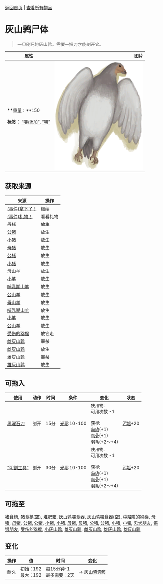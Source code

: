 [返回首页](index.md)   |  [查看所有物品](object.md)
# 灰山鹑尸体  
> 一只刚死的灰山鹑。需要一把刀才能剖开它。  
  
  属性  |   图片   
 ----  |  ----:   
 **重量：**150<br><br>**标签：**	[“喂/添加”](tag_Feed.md), [“喂”](tag_Meat.md)  |  ![](Sprite/PartridgeDead.png)   
  
## 获取来源  
来源  |  操作  
----  |  ----  
[(事件)拿下了！](Event_PartridgeFightSuccess.md)  |  继续  
[(事件)礼物！](Event_DogFriendGift.md)  |  看看礼物  
[母猪](BoarEnclosureFemale.md)  |  放生  
[公猪](BoarEnclosureMale.md)  |  放生  
[小猪](BoarEnclosurePiglet.md)  |  放生  
[母猪](BoarTiedFemale.md)  |  放生  
[公猪](BoarTiedMale.md)  |  放生  
[小猪](BoarTiedPiglet.md)  |  放生  
[母山羊](GoatEnclosureFemale.md)  |  放生  
[小羊](GoatEnclosureKid.md)  |  放生  
[哺乳期山羊](GoatEnclosureLactating.md)  |  放生  
[公山羊](GoatEnclosureMale.md)  |  放生  
[母山羊](GoatTiedFemale.md)  |  放生  
[哺乳期山羊](GoatTiedFemaleLactating.md)  |  放生  
[小羊](GoatTiedKid.md)  |  放生  
[公山羊](GoatTiedMale.md)  |  放生  
[受伤的猕猴](MacaqueWounded.md)  |  放它走  
[雌灰山鹑](PartridgeFemaleEnclosure.md)  |  宰杀  
[雌灰山鹑](PartridgeFemaleLive.md)  |  放生  
[雄灰山鹑](PartridgeMaleEnclosure.md)  |  宰杀  
[雄灰山鹑](PartridgeMaleLive.md)  |  放生  
## 可拖入  
使用  |  动作  |  时间  |  条件  |  变化  |  状态  
----  |  ----  |  ----  |  ----  |  ----  |  ----  
[黑曜石刀](KnifeObsidian.md)  |  剖开  |  15分  |  [光亮](Light.md):10-100  |  使用物:<br>可用次数  -1<br><br>获得:<br>[鸟肉](BirdMeat.md)(+1)<br>[鸟骨](BonesBird.md)(+1)<br>[羽毛](Feathers.md)(+2～+4)<br>  |  [污垢](Filth.md)+20  
[“切割工具”](tag_Cutter.md)  |  剖开  |  30分  |  [光亮](Light.md):10-100  |  使用物:<br>可用次数  -1<br><br>获得:<br>[鸟肉](BirdMeat.md)(+1)<br>[鸟骨](BonesBird.md)(+1)<br>[羽毛](Feathers.md)(+2～+4)<br>  |  [污垢](Filth.md)+20  
## 可拖至  
[猪食槽](BoarFeeder.md), [猪食槽(空)](BoarFeederEmpty.md), [堆肥箱](CompostBin.md), [灰山鹑喂食器](PartridgeFeeder.md), [灰山鹑喂食器(空)](PartridgeFeederEmpty.md), [中陷阱的猕猴](CageTrapMacaque.md), [母猪](BoarEnclosureFemale.md), [母猪](BoarEnclosureFemale.md), [公猪](BoarEnclosureMale.md), [公猪](BoarEnclosureMale.md), [小猪](BoarEnclosurePiglet.md), [小猪](BoarEnclosurePiglet.md), [母猪](BoarTiedFemale.md), [母猪](BoarTiedFemale.md), [公猪](BoarTiedMale.md), [公猪](BoarTiedMale.md), [小猪](BoarTiedPiglet.md), [小猪](BoarTiedPiglet.md), [忠犬朋友](DogFriend.md), [猕猴朋友](MacaqueFriend.md), [受伤的猕猴](MacaqueWounded.md), [小灰山鹑](PartridgeChick.md), [雌灰山鹑](PartridgeFemaleEnclosure.md), [雌灰山鹑](PartridgeFemaleLive.md), [雄灰山鹑](PartridgeMaleEnclosure.md), [雄灰山鹑](PartridgeMaleLive.md)  
## 变化  
操作  |  值  |  时间  |  变化  
----  |  ----  |  ----  |  ----  
耐久  |  初始：192<br>最大：192  |  每15分钟-1<br>最多需要：2天  |  → [灰山鹑遗骸](PartridgeCarcass.md)  
